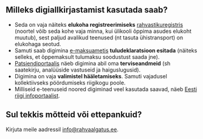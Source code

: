 ## Milleks digiallkirjastamist kasutada saab?

- Seda on vaja näiteks **elukoha registreerimiseks** [rahvastikuregistris](https://www.rahvastikuregister.ee/) (noortel võib seda kohe vaja minna, kui ülikooli õppima asudes elukoht muutub), sest paljud avalikud teenused (nt tasuta ühistransport) on elukohaga seotud.
- Samuti saab digimina [e-maksuametis](https://www.emta.ee/et) **tuludeklaratsioon esitada** (näiteks selleks, et õppemaksult tulumaksu soodustust saada jne).
- [Patsiendiportaalis](https://www.digilugu.ee) näeb digimina abil oma **terviseandmeid** (sh saatekirju, analüüside vastuseid ja
haiguslugusid).
- Digimina on vaja **valimistel hääletamiseks**. Samuti vajadusel kollektiivseks pöördumiseks
riigikogu poole.
- Milliseid e-teenuseid noored digiminad veel kasutada saavad, näeb [Eesti riigi infoportaalist](https://www.eesti.ee/et/).

## Sul tekkis mõtteid või ettepankuid?

Kirjuta meile aadressil [info@rahvaalgatus.ee](mailto:info@rahvaalgatus.ee).

